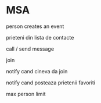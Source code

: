 # MSA

person creates an event

prieteni din lista de contacte

call / send message

join

notify cand cineva da join 

notify cand posteaza prietenii favoriti

max person limit


